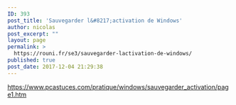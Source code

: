 ```yaml
---
ID: 393
post_title: 'Sauvegarder l&#8217;activation de Windows'
author: nicolas
post_excerpt: ""
layout: page
permalink: >
  https://rouni.fr/se3/sauvegarder-lactivation-de-windows/
published: true
post_date: 2017-12-04 21:29:38
---
```

https://www.pcastuces.com/pratique/windows/sauvegarder_activation/page1.htm